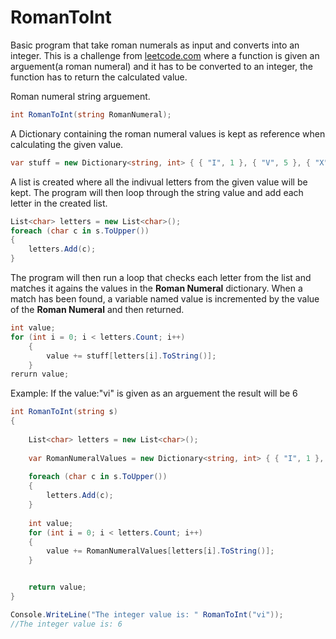 # RomanToInt
Basic program that take roman numerals as input and converts into an integer. This is a challenge from <a href='https://leetcode.com/problems/roman-to-integer/'>leetcode.com</a> where a function is given an arguement(a roman numeral) and it has to be converted to an integer, the function has to return the calculated value. 


Roman numeral string arguement.
```c#
int RomanToInt(string RomanNumeral);
```



A Dictionary containing the roman numeral values is kept as reference when calculating the given value.
```c#
var stuff = new Dictionary<string, int> { { "I", 1 }, { "V", 5 }, { "X", 10 }, { "L", 50 }, { "C", 100 }, { "D", 500 }, { "M", 1000 } };
```


A list is created where all the indivual letters from the given value will be kept.
The program will then loop through the string value and add each letter in the created list.
```c#
List<char> letters = new List<char>();
foreach (char c in s.ToUpper())
{
    letters.Add(c);
}
```


The program will then run a loop that checks each letter from the list and matches it agains the values in the <strong>Roman Numeral</strong> dictionary. When a match has been found, a variable named value is incremented by the value of the <strong>Roman Numeral</strong> and then returned.
```c#
int value;
for (int i = 0; i < letters.Count; i++)
    {
        value += stuff[letters[i].ToString()];
    }
rerurn value;
```

Example: If the value:"vi" is given as an arguement the result will be 6
```c#
int RomanToInt(string s)
{
    
    List<char> letters = new List<char>();
    
    var RomanNumeralValues = new Dictionary<string, int> { { "I", 1 }, { "V", 5 }, { "X", 10 }, { "L", 50 }, { "C", 100 }, { "D", 500 }, { "M", 1000 } };
    
    foreach (char c in s.ToUpper())
    {
        letters.Add(c);
    }
    
    int value;
    for (int i = 0; i < letters.Count; i++)
    {
        value += RomanNumeralValues[letters[i].ToString()];
    }


    return value;
}

Console.WriteLine("The integer value is: " RomanToInt("vi"));
//The integer value is: 6
```
